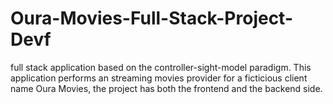 # Oura-Movies-Full-Stack-Project-Devf
full stack application based on the controller-sight-model paradigm. This application performs an streaming movies provider for a ficticious client name Oura Movies, the project has both the frontend and the backend side.
